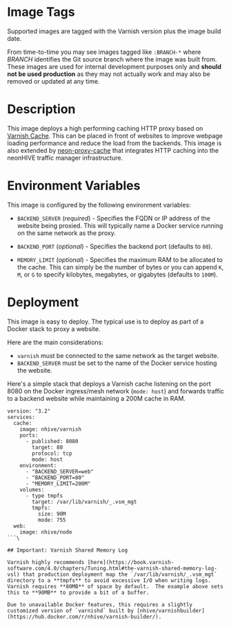 # Image Tags

Supported images are tagged with the Varnish version plus the image build date.

From time-to-time you may see images tagged like `:BRANCH-*` where *BRANCH* identifies the Git source branch where the image was built from.  These images are used for internal development purposes only and **should not be used production** as they may not actually work and may also be removed or updated at any time.

# Description

This image deploys a high performing caching HTTP proxy based on [Varnish Cache](http://varnish-cache.org).  This can be placed in front of websites to improve webpage loading performance and reduce the load from the backends.  This image is also extended by [neon-proxy-cache](https://hub.docker.com/r/nhive/neon-proxy-cache/) that integrates HTTP caching into the neonHIVE traffic manager infrastructure.

# Environment Variables

This image is configured by the following environment variables:

* `BACKEND_SERVER` (*required*) - Specifies the FQDN or IP address of the website being proxied.  This will typically name a Docker service running on the same network as the proxy.

* `BACKEND_PORT` (*optional*) - Specifies the backend port (defaults to `80`).

* `MEMORY_LIMIT` (*optional*) - Specifies the maximum RAM to be allocated to the cache.  This can simply be the number of bytes or you can append `K`, `M`, or `G` to specify kilobytes, megabytes, or gigabytes (defaults to `100M`).

# Deployment

This image is easy to deploy.  The typical use is to deploy as part of a Docker stack to proxy a website.

Here are the main considerations:

* `varnish` must be connected to the same network as the target website.
* `BACKEND_SERVER` must be set to the name of the Docker service hosting the website.

Here's a simple stack that deploys a Varnish cache listening on the port 8080 on the Docker ingress/mesh network (`mode: host`) and forwards traffic to a backend website while maintaining a 200M cache in RAM.

```
version: "3.2"
services:
  cache:
    image: nhive/varnish
    ports:
      - published: 8080
        target: 80
        protocol: tcp
        mode: host
    environment:
      - "BACKEND_SERVER=web"
      - "BACKEND_PORT=80"
      - "MEMORY_LIMIT=200M"
    volumes:
      - type tmpfs
        target: /var/lib/varnish/_.vsm_mgt
        tmpfs:
          size: 90M
          mode: 755
  web:
    image: nhive/node
```\

## Important: Varnish Shared Memory Log

Varnish highly recommends [here](https://book.varnish-software.com/4.0/chapters/Tuning.html#the-varnish-shared-memory-log-vsl) that production deployment map the `/var/lib/varnish/_.vsm_mgt` directory to a **tmpfs** to avoid excessive I/O when writing logs.  Varnish requires **80MB** of space by default.  The example above sets this to **90MB** to provide a bit of a buffer.

Due to unavailable Docker features, this requires a slightly customized version of `varnishd` built by [nhive/varnishbuilder](https://hub.docker.com/r/nhive/varnish-builder/).

